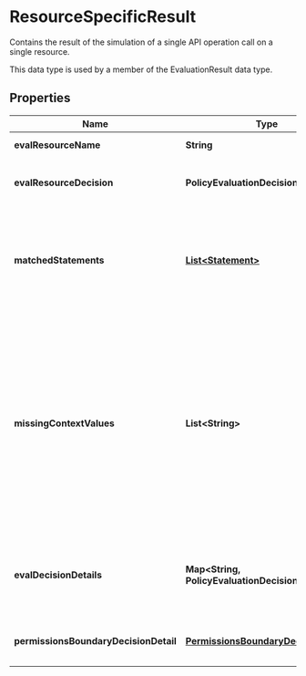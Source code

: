 

# ResourceSpecificResult

<p>Contains the result of the simulation of a single API operation call on a single resource.</p> <p>This data type is used by a member of the <a>EvaluationResult</a> data type.</p>

## Properties

| Name | Type | Description | Notes |
|------------ | ------------- | ------------- | -------------|
|**evalResourceName** | **String** | The name of the simulated resource, in Amazon Resource Name (ARN) format. |  |
|**evalResourceDecision** | **PolicyEvaluationDecisionType** | The result of the simulation of the simulated API operation on the resource specified in &lt;code&gt;EvalResourceName&lt;/code&gt;. |  |
|**matchedStatements** | [**List&lt;Statement&gt;**](Statement.md) | A list of the statements in the input policies that determine the result for this part of the simulation. Remember that even if multiple statements allow the operation on the resource, if &lt;i&gt;any&lt;/i&gt; statement denies that operation, then the explicit deny overrides any allow. In addition, the deny statement is the only entry included in the result. |  [optional] |
|**missingContextValues** | **List&lt;String&gt;** | A list of context keys that are required by the included input policies but that were not provided by one of the input parameters. This list is used when a list of ARNs is included in the &lt;code&gt;ResourceArns&lt;/code&gt; parameter instead of \&quot;*\&quot;. If you do not specify individual resources, by setting &lt;code&gt;ResourceArns&lt;/code&gt; to \&quot;*\&quot; or by not including the &lt;code&gt;ResourceArns&lt;/code&gt; parameter, then any missing context values are instead included under the &lt;code&gt;EvaluationResults&lt;/code&gt; section. To discover the context keys used by a set of policies, you can call &lt;a&gt;GetContextKeysForCustomPolicy&lt;/a&gt; or &lt;a&gt;GetContextKeysForPrincipalPolicy&lt;/a&gt;. |  [optional] |
|**evalDecisionDetails** | **Map&lt;String, PolicyEvaluationDecisionType&gt;** | Additional details about the results of the evaluation decision on a single resource. This parameter is returned only for cross-account simulations. This parameter explains how each policy type contributes to the resource-specific evaluation decision. |  [optional] |
|**permissionsBoundaryDecisionDetail** | [**PermissionsBoundaryDecisionDetail**](PermissionsBoundaryDecisionDetail.md) | Contains information about the effect that a permissions boundary has on a policy simulation when that boundary is applied to an IAM entity. |  [optional] |



